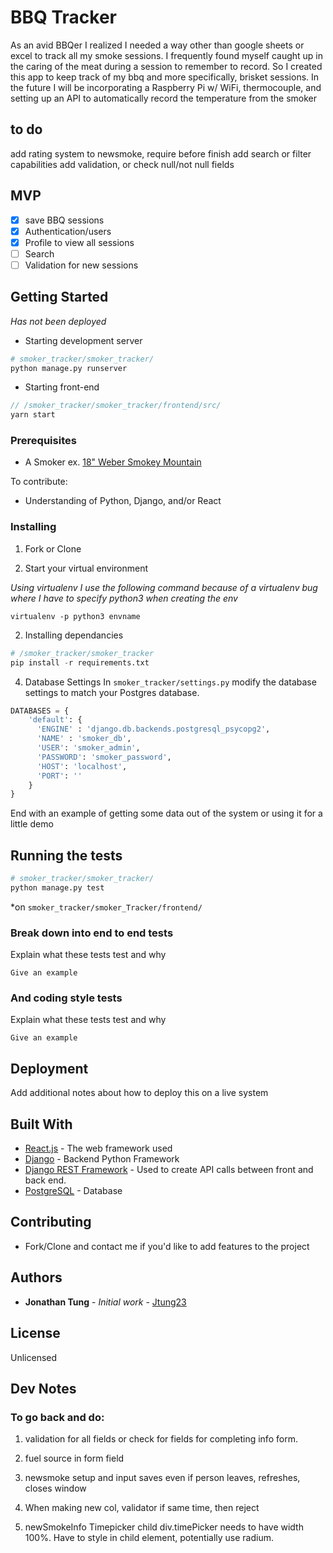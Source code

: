 # BBQ Tracker

As an avid BBQer I realized I needed a way other than google sheets or excel to track all my smoke sessions. I frequently found myself caught up in the caring of the meat during a session to remember to record. So I created this app to keep track of my bbq and more specifically, brisket sessions. 
In the future I will be incorporating a Raspberry Pi w/ WiFi, thermocouple, and setting up an API to automatically record the temperature from the smoker

## to do
  add rating system to newsmoke, require before finish
  add search or filter capabilities
  add validation, or check null/not null fields
## MVP
- [x] save BBQ sessions
- [x] Authentication/users
- [x] Profile to view all sessions
- [ ] Search
- [ ] Validation for new sessions
## Getting Started

*Has not been deployed*

* Starting development server
```python
# smoker_tracker/smoker_tracker/
python manage.py runserver
```
* Starting front-end
```javascript
// /smoker_tracker/smoker_tracker/frontend/src/
yarn start
```

### Prerequisites

* A Smoker ex. [18" Weber Smokey Mountain](https://www.amazon.com/Weber-721001-Mountain-18-Inch-Charcoal/dp/B001I8ZTJ0)

To contribute:
* Understanding of Python, Django, and/or React

### Installing

1. Fork or Clone

3. Start your virtual environment

*Using virtualenv*
*I use the following command because of a virtualenv bug where I have to specify python3 when creating the env*

`virtualenv -p python3 envname`

2. Installing dependancies
```python
# /smoker_tracker/smoker_tracker
pip install -r requirements.txt
```

4. Database Settings
In `smoker_tracker/settings.py` modify the database settings to match your Postgres database.
```python
DATABASES = {
    'default': {
      'ENGINE' : 'django.db.backends.postgresql_psycopg2',
      'NAME' : 'smoker_db',
      'USER': 'smoker_admin',
      'PASSWORD': 'smoker_password',
      'HOST': 'localhost',
      'PORT': ''
    }
}
```

End with an example of getting some data out of the system or using it for a little demo

## Running the tests

```python
# smoker_tracker/smoker_tracker/
python manage.py test
```

*on `smoker_tracker/smoker_Tracker/frontend/`


### Break down into end to end tests

Explain what these tests test and why

```
Give an example
```

### And coding style tests

Explain what these tests test and why

```
Give an example
```

## Deployment

Add additional notes about how to deploy this on a live system

## Built With

* [React.js](https://reactjs.org/docs/hello-world.html) - The web framework used
* [Django](https://docs.djangoproject.com/en/2.0/) - Backend Python Framework
* [Django REST Framework](http://www.django-rest-framework.org/) - Used to create API calls between front and back end.
* [PostgreSQL](https://www.postgresql.org/docs/) - Database

## Contributing
* Fork/Clone and contact me if you'd like to add features to the project

## Authors

* **Jonathan Tung** - *Initial work* - [Jtung23](https://github.com/jtung23)

## License

Unlicensed

## Dev Notes

### To go back and do:

1. validation for all fields or check for fields for completing info form.

2. fuel source in form field

3. newsmoke setup and input saves even if person leaves, refreshes, closes window

4. When making new col, validator if same time, then reject

5. newSmokeInfo Timepicker child div.timePicker needs to have width 100%. Have to style in child element, potentially use radium.
  
